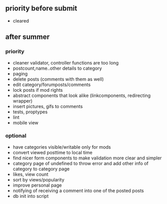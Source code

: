 ## priority before submit

- cleared

## after summer

### priority 
- cleaner validator, controller functions are too long
- postcount,name..other details to category
- paging
- delete posts (comments with them as well)
- edit category/forumposts/comments
- lock posts if mod rights
- abstract components that look alike (linkcomponents, redirecting wrapper)
- insert pictures, gifs to comments
- tests, proptypes
- lint
- mobile view
### optional
- have categories visible/writable only for mods
- convert viewed posttime to local time
- find nicer form components to make validation more clear and simpler
- category page of undefined to throw error and add other info of category to category page
- likes, view count
- sort by views/popularity
- improve personal page
- notifying of receiving a comment into one of the posted posts
- db init into script